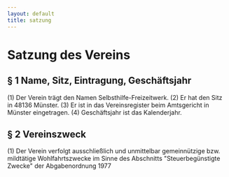 ```yaml
---
layout: default
title: satzung
---
```

# Satzung des Vereins

## § 1 Name, Sitz, Eintragung, Geschäftsjahr

(1) Der Verein trägt den Namen Selbsthilfe-Freizeitwerk.
(2) Er hat den Sitz in 48136 Münster.
(3) Er ist in das Vereinsregister beim Amtsgericht 
    in Münster eingetragen.
(4) Geschäftsjahr ist das Kalenderjahr.

## § 2 Vereinszweck

(1) Der Verein verfolgt ausschließlich und unmittelbar
gemeinnützige bzw. mildtätige Wohlfahrtszwecke im Sinne des Abschnitts
"Steuerbegünstigte Zwecke" der Abgabenordnung 1977
